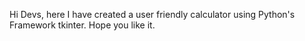 Hi Devs, here I have created a user friendly calculator using Python's Framework tkinter.
Hope you like it.